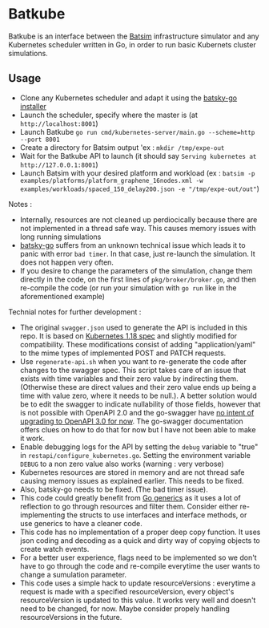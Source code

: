 # Batkube

Batkube is an interface between the
[Batsim](https://github.com/oar-team/batsim) infrastructure simulator and any
Kubernetes scheduler written in Go, in order to run basic Kubernets cluster simulations.

## Usage

- Clone any Kubernetes scheduler and adapt it using the [batsky-go
    installer](https://github.com/oar-team/batsky-go-installer)
- Launch the scheduler, specify where the master is (at `http://localhost:8001`)
- Launch Batkube `go run cmd/kubernetes-server/main.go --scheme=http --port 8001`
- Create a directory for Batsim output 'ex : `mkdir /tmp/expe-out`
- Wait for the Batkube API to launch (it should say `Serving kubernetes at http://127.0.0.1:8001`)
- Launch Batsim with your desired platform and workload (ex : `batsim -p
    examples/platforms/platform_graphene_16nodes.xml -w
    examples/workloads/spaced_150_delay200.json -e "/tmp/expe-out/out"`)

Notes :

- Internally, resources are not cleaned up perdiocically because there are not
    implemented in a thread safe way. This causes memory issues with long
    running simulations
- [batsky-go](https://github.com/oar-team/batsky-go) suffers from an unknown
    technical issue which leads it to panic with error `bad timer`. In that
    case, just re-launch the simulation. It does not happen very often.
- If you desire to change the parameters of the simulation, change them
    directly in the code, on the first lines of `pkg/broker/broker.go`, and
    then re-compile the code (or run your simulation with `go run` like in the
    aforementioned example)

Technial notes for further development :

- The original `swagger.json` used to generate the API is included in this
    repo. It is based on [Kubernetes 1.18
    spec](https://github.com/kubernetes/kubernetes/blob/release-1.18/api/openapi-spec/swagger.json)
    and slightly modified for compatibility. These modifications consist of
    adding "application/yaml" to the mime types of implemented POST and PATCH
    requests.
- Use `regenerate-api.sh` when you want to re-generate the code after changes
    to the swagger spec. This script takes care of an issue that exists with
    time variables and their zero value by indirecting them. (Otherwise these
    are direct values and their zero value ends up being a time with value
    zero, where it needs to be null.). A better solution would be to edit the
    swagger to indicate nullability of those fields, however that is not
    possible with OpenAPI 2.0 and the go-swagger have [no intent of upgrading
    to OpenAPI 3.0 for
    now](https://github.com/go-swagger/go-swagger/issues/1122). The go-swagger
    documentation offers clues on how to do that for now but I have not been
    able to make it work.
- Enable debugging logs for the API by setting the `debug` variable to "true"
    in `restapi/configure_kubernetes.go`. Setting the environment variable
    `DEBUG` to a non zero value also works (warning : very verbose)
- Kubernetes resources are stored in memory and are not thread safe causing
    memory issues as explained earlier. This needs to be fixed.
- Also, batsky-go needs to be fixed. (The bad timer issue).
- This code could greatly benefit from [Go
    generics](https://blog.golang.org/generics-next-step) as it uses a lot of
    reflection to go through resources and filter them. Consider either
    re-implementing the structs to use interfaces and interface methods, or use
    generics to have a cleaner code.
- This code has no implementation of a proper deep copy function. It uses json
    coding and decoding as a quick and dirty way of copying objects to create
    watch events.
- For a better user experience, flags need to be implemented so we don't have
    to go through the code and re-compile everytime the user wants to change a
    sumulation parameter.
- This code uses a simple hack to update resourceVersions : everytime a request
    is made with a specified resourceVersion, every object's resourceVersion is
    updated to this value. It works very well and doesn't need to be changed,
    for now. Maybe consider propely handling resourceVersions in the future.
